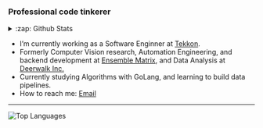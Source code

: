 ### Professional code tinkerer

<details>
    <summary>:zap: Github Stats</summary>
    <img alt="Github Stats" src="https://github-readme-stats.vercel.app/api?username=pratikluitel&hide=stars&count_private=true&theme=radical&&show_icons=true" />
</details>

- I’m currently working as a Software Enginner at [Tekkon](https://tekkon.com.np/). 
- Formerly Computer Vision research, Automation Engineering, and backend development at [Ensemble Matrix](https://github.com/Ensemble-Matrix/), and Data Analysis at [Deerwalk Inc.](https://www.deerwalk.com/)
- Currently studying Algorithms with GoLang, and learning to build data pipelines.
- How to reach me: <a href="mailto:mail@pratikluitel.com.np" target="_blank">Email</a>

---

<img alt="Top Languages" src="https://github-readme-stats.vercel.app/api/top-langs/?username=pratikluitel&layout=compact&theme=radical&hide=jupyter+notebook,javascript,html,shell,c%2B%2B" />



